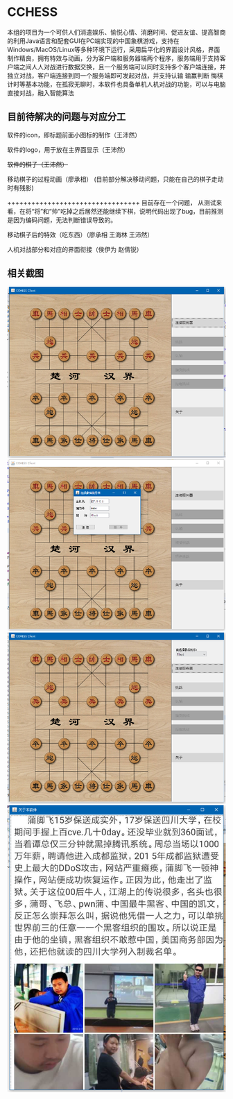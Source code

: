 # CCHESS
本组的项目为一个可供人们消遣娱乐、愉悦心情、消磨时间、促进友谊、提高智商的利用Java语言和配套GUI在PC端实现的中国象棋游戏，支持在Windows/MacOS/Linux等多种环境下运行，采用扁平化的界面设计风格，界面制作精良，拥有特效与动画，分为客户端和服务器端两个程序，服务端用于支持客户端之间人人对战进行数据交换，且一个服务端可以同时支持多个客户端连接，并独立对战，客户端连接到同一个服务端即可发起对战，并支持认输 输赢判断 悔棋 计时等基本功能，在孤寂无聊时，本软件也具备单机人机对战的功能，可以与电脑直接对战，融入智能算法

目前待解决的问题与对应分工
-------


软件的icon，即标题前面小图标的制作（王沛然）

软件的logo，用于放在主界面显示（王沛然）

~~软件的棋子（王沛然）~~

移动棋子的过程动画（廖承相）
(目前部分解决移动问题，只能在自己的棋子走动时有残影)

+++++++++++++++++++++++++++++++++
目前存在一个问题，
从测试来看，在将“将”和“帅”吃掉之后居然还能继续下棋，说明代码出现了bug，目前推测是因为编码问题，无法判断错误导致的。

移动棋子后的特效（吃东西）（廖承相 王海林 王沛然）

人机对战部分和对应的界面衔接（侯伊为 赵倩锐）

相关截图
-------


![1](https://github.com/HiramWHL/CCHESS/blob/master/show/1.png)
![2](https://github.com/HiramWHL/CCHESS/blob/master/show/2.png)
![3](https://github.com/HiramWHL/CCHESS/blob/master/show/3.png)
![4](https://github.com/HiramWHL/CCHESS/blob/master/show/4.png)
